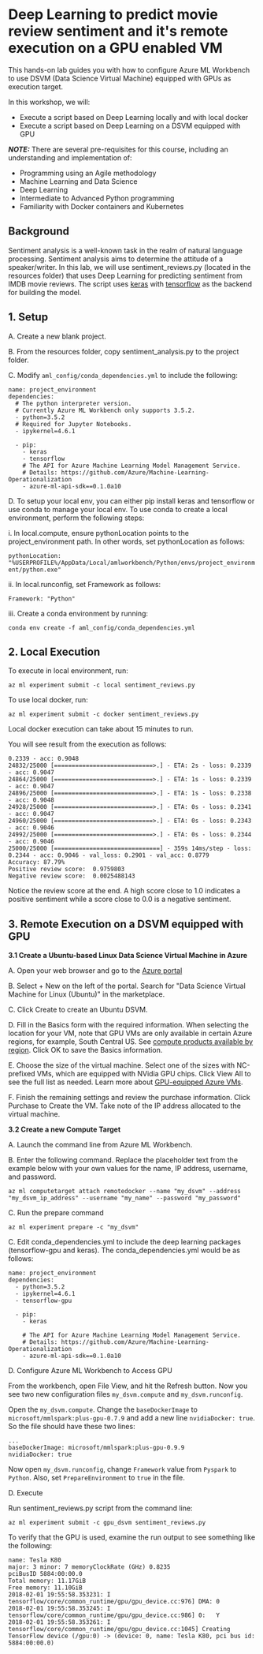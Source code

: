 # Deep Learning to predict movie review sentiment and it's remote execution on a GPU enabled VM

This hands-on lab guides you with how to configure Azure ML Workbench to use DSVM (Data Science Virtual Machine) equipped with GPUs as execution target. 

In this workshop, we will:
- Execute a script based on Deep Learning locally and with local docker
- Execute a script based on Deep Learning on a DSVM equipped with GPU

***NOTE:*** There are several pre-requisites for this course, including an understanding and implementation of: 
  *  Programming using an Agile methodology
  *  Machine Learning and Data Science
  *  Deep Learning
  *  Intermediate to Advanced Python programming
  *  Familiarity with Docker containers and Kubernetes

## Background

Sentiment analysis is a well-known task in the realm of natural language processing. Sentiment analysis aims to determine the attitude of a speaker/writer. In this lab, we will use sentiment_reviews.py (located in the resources folder) that uses Deep Learning for predicting sentiment from IMDB movie reviews. The script uses [keras](https://keras.io/) with [tensorflow](https://www.tensorflow.org/) as the backend for building the model.


## 1. Setup

A. Create a new blank project.

B. From the resources folder, copy sentiment_analysis.py to the project folder.

C. Modify ````aml_config/conda_dependencies.yml```` to include the following:

```
name: project_environment
dependencies:
  # The python interpreter version.
  # Currently Azure ML Workbench only supports 3.5.2.
  - python=3.5.2
  # Required for Jupyter Notebooks.
  - ipykernel=4.6.1
  
  - pip:
    - keras
    - tensorflow
    # The API for Azure Machine Learning Model Management Service.
    # Details: https://github.com/Azure/Machine-Learning-Operationalization
    - azure-ml-api-sdk==0.1.0a10
```

D. To setup your local env, you can either pip install keras and tensorflow or use conda to manage your local env. To use conda to create a local environment, perform the following steps:

  i. In local.compute, ensure pythonLocation points to the project_environment path. In other words, set pythonLocation as follows:

  ```pythonLocation: "%USERPROFILE%/AppData/Local/amlworkbench/Python/envs/project_environment/python.exe"```

  ii. In local.runconfig, set Framework as follows:
    
  ```Framework: "Python"```

  iii. Create a conda environment by running:

  ```conda env create -f aml_config/conda_dependencies.yml```

## 2. Local Execution

To execute in local environment, run:

```az ml experiment submit -c local sentiment_reviews.py```

To use local docker, run: 

```az ml experiment submit -c docker sentiment_reviews.py```

Local docker execution can take about 15 minutes to run.

You will see result from the execution as follows:
```
0.2339 - acc: 0.9048
24832/25000 [============================>.] - ETA: 2s - loss: 0.2339 - acc: 0.9047
24864/25000 [============================>.] - ETA: 1s - loss: 0.2339 - acc: 0.9047
24896/25000 [============================>.] - ETA: 1s - loss: 0.2338 - acc: 0.9048
24928/25000 [============================>.] - ETA: 0s - loss: 0.2341 - acc: 0.9047
24960/25000 [============================>.] - ETA: 0s - loss: 0.2343 - acc: 0.9046
24992/25000 [============================>.] - ETA: 0s - loss: 0.2344 - acc: 0.9046
25000/25000 [==============================] - 359s 14ms/step - loss: 0.2344 - acc: 0.9046 - val_loss: 0.2901 - val_acc: 0.8779
Accuracy: 87.79%
Positive review score:  0.9759803
Negative review score:  0.0025488143
```
Notice the review score at the end. A high score close to 1.0 indicates a positive sentiment while a score close to 0.0 is a negative sentiment.

## 3. Remote Execution on a DSVM equipped with GPU

**3.1 Create a Ubuntu-based Linux Data Science Virtual Machine in Azure**

A. Open your web browser and go to the [Azure portal](https://portal.azure.com/)

B. Select + New on the left of the portal.
Search for "Data Science Virtual Machine for Linux (Ubuntu)" in the marketplace.

C. Click Create to create an Ubuntu DSVM.

D. Fill in the Basics form with the required information. When selecting the location for your VM, note that GPU VMs are only available in certain Azure regions, for example, South Central US. See [compute products available by region](https://azure.microsoft.com/en-us/regions/services/). Click OK to save the Basics information.

E. Choose the size of the virtual machine. Select one of the sizes with NC-prefixed VMs, which are equipped with NVidia GPU chips. Click View All to see the full list as needed. Learn more about [GPU-equipped Azure VMs](https://docs.microsoft.com/en-us/azure/virtual-machines/windows/sizes-gpu).

F. Finish the remaining settings and review the purchase information. Click Purchase to Create the VM. Take note of the IP address allocated to the virtual machine. 

**3.2 Create a new Compute Target**

A. Launch the command line from Azure ML Workbench. 

B. Enter the following command. Replace the placeholder text from the example below with your own values for the name, IP address, username, and password. 

````az ml computetarget attach remotedocker --name "my_dsvm" --address "my_dsvm_ip_address" --username "my_name" --password "my_password"````

C. Run the prepare command 

````az ml experiment prepare -c "my_dsvm"````

C. Edit conda_dependencies.yml to include the deep learning packages (tensorflow-gpu and keras). The conda_dependencies.yml would be as follows:

````
name: project_environment
dependencies:
  - python=3.5.2
  - ipykernel=4.6.1
  - tensorflow-gpu
  
  - pip:
    - keras

    # The API for Azure Machine Learning Model Management Service.
    # Details: https://github.com/Azure/Machine-Learning-Operationalization
    - azure-ml-api-sdk==0.1.0a10
````

D. Configure Azure ML Workbench to Access GPU

From the workbench, open File View, and hit the Refresh button. Now you see two new configuration files ````my_dsvm.compute```` and ````my_dsvm.runconfig````.


Open the ````my_dsvm.compute````. Change the ````baseDockerImage```` to ````microsoft/mmlspark:plus-gpu-0.7.9```` and add a new line ````nvidiaDocker: true````. So the file should have these two lines:

````
...
baseDockerImage: microsoft/mmlspark:plus-gpu-0.9.9
nvidiaDocker: true
````

Now open ````my_dsvm.runconfig````, change ````Framework```` value from ````Pyspark```` to ````Python````. Also, set ````PrepareEnvironment```` to ````true```` in the file.

D. Execute

Run sentiment_reviews.py script from the command line:

````az ml experiment submit -c gpu_dsvm sentiment_reviews.py````

To verify that the GPU is used, examine the run output to see something like the following:

````
name: Tesla K80
major: 3 minor: 7 memoryClockRate (GHz) 0.8235
pciBusID 5884:00:00.0
Total memory: 11.17GiB
Free memory: 11.10GiB
2018-02-01 19:55:58.353231: I tensorflow/core/common_runtime/gpu/gpu_device.cc:976] DMA: 0
2018-02-01 19:55:58.353245: I tensorflow/core/common_runtime/gpu/gpu_device.cc:986] 0:   Y
2018-02-01 19:55:58.353261: I tensorflow/core/common_runtime/gpu/gpu_device.cc:1045] Creating TensorFlow device (/gpu:0) -> (device: 0, name: Tesla K80, pci bus id: 5884:00:00.0)
````